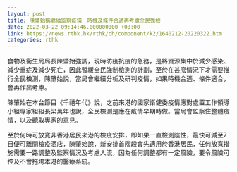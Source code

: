 ```yaml
---
layout: post
title: 陳肇始稱繼續監察疫情　時機及條件合適再考慮全民強檢
date: 2022-03-22 09:14:46.000000000 +08:00
link: https://news.rthk.hk/rthk/ch/component/k2/1640212-20220322.htm
categories: rthk
---
```


食物及衞生局局長陳肇始強調，現時防疫抗疫的急務，是將資源集中於減少感染、減少重症及減少死亡，因此暫緩全民強制檢測的計劃，至於在甚麼情況下才需要推行全民檢測，陳肇始說，當局會繼續分析及研判疫情，如果時機合適、條件適合，會再作出考慮。

陳肇始在本台節目《千禧年代》說，之前來港的國家衛健委疫情應對處置工作領導小組專家組組長梁萬年也說，全民檢測是應在疫情早期時做。當局會監察住整體疫情，以及聽取專家的意見。

至於何時可放寬非香港居民來港的檢疫安排，即如果一直檢測陰性，最快可減至7日便可離開檢疫酒店，陳肇始說，新安排首階段會先適用於香港居民，任何放寬措施需要一路調整及監察情況及考慮人流，因為任何調整都有一定風險，要令風險可控及不會拖垮本港的醫療系統。
